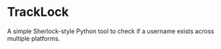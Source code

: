 # TrackLock

A simple Sherlock-style Python tool to check if a username exists across multiple platforms. 